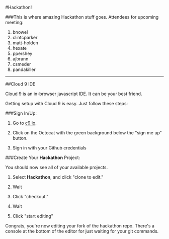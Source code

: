 #Hackathon!
 
###This is where amazing Hackathon stuff goes.
Attendees for upcoming meeting:

1. bnowel
1. clintcparker
1. matt-holden
1. hexate
1. ppershey
1. ajbrann
1. csmeder
1. pandakiller

------------------------------
##Cloud 9 IDE
 
 Cloud 9 is an in-browser javascript IDE. It can be your best friend.
 
 Getting setup with Cloud 9 is easy. Just follow these steps:
 
###Sign In/Up:
 
1. Go to <a href="http://c9.io/">c9.io</a>.
 
2. Click on the Octocat with the green background below the "sign me up" button.
 
3. Sign in with your Github credentials
 
###Create Your **Hackathon** Project:
 
 You should now see all of your available projects.
 
1. Select **Hackathon**, and click "clone to edit."
 
2. Wait
 
3. Click "checkout."
 
4. Wait
 
5. Click "start editing"
 
 Congrats, you're now editing your fork of the hackathon repo. There's a console at the bottom of the editor for just waiting for your git commands.
